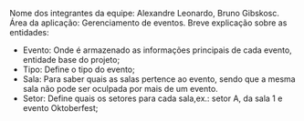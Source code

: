 Nome dos integrantes da equipe: Alexandre Leonardo, Bruno Gibskosc.
Área da aplicação: Gerenciamento de eventos.
Breve explicação sobre as entidades:
- Evento: Onde é armazenado as informações principais de cada evento, entidade base do projeto;
- Tipo: Define o tipo do evento;
- Sala: Para saber quais as salas pertence ao evento, sendo que a mesma sala não pode ser oculpada por mais de um evento.
- Setor: Define quais os setores para cada sala,ex.: setor A, da sala 1 e evento Oktoberfest;